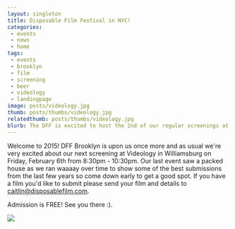 ```yaml
---
layout: singleton
title: Disposable Film Festival in NYC!
categories:
 - events
 - news
 - home
tags:
 - events
 - brooklyn
 - film
 - screening
 - beer
 - videology
 - landingpage
image: posts/videology.jpg
thumb: posts/thumbs/videology.jpg
relatedthumb: posts/thumbs/videology.jpg
blurb: The DFF is excited to host the 2nd of our regular screenings at Videology in Williamsburg. The next FREE event will be held on December 5th.
---
```



Welcome to 2015! DFF Brooklyn is upon us once more and as usual we're very excited about our next screening at Videology in Williamsburg on Friday, February 6th from 8:30pm - 10:30pm. Our last event saw a packed house as we ran waaaay over time to show some of the best submissions from the last few years so come down early to get a good spot. If you have a film you'd like to submit please send your film and details to <a href="mailto:caitlin@disposablefilm.com">caitlin@disposablefilm.com</a>.

Admission is FREE! See you there :).

<img src="{{ 'posts/videology.png' | asset_path }}">

[videology]:http://www.videology.info
